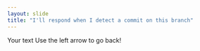 ```yaml
---
layout: slide
title: "I'll respond when I detect a commit on this branch"
---
```

Your text
Use the left arrow to go back!
